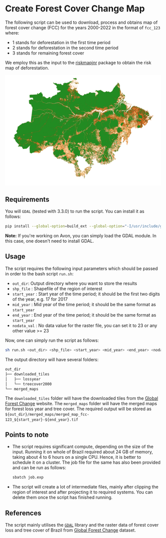 # Create Forest Cover Change Map

The following script can be used to download, process and obtains map of forest cover change (FCC) for the years 2000-2022 in the format of `fcc_123` where:
 - 1 stands for deforestation in the first time period
 - 2 stands for deforestation in the second time period
 - 3 stands for remaining forest cover

We employ this as the input to the [riskmapjnr](https://github.com/ghislainv/riskmapjnr) package to obtain the risk map of deforestation. 

![image info](./assets/fcc123.png)

## Requirements

You will `GDAL` (tested with 3.3.0) to run the script. You can install it as follows:

```bash
pip install --global-option=build_ext --global-option="-I/usr/include/gdal" gdal==$(gdal-config --version)
```

**Note:** If you're working on Avon, you can simply load the GDAL module. In this case, one doesn't need to install GDAL.

## Usage

The script requires the following input parameters which should be passed in order to the bash script `run.sh`:
- `out_dir`: Output directory where you want to store the results
- `shp_file` : Shapefile of the region of interest
- `start_year` : Start year of the time period; it should be the first two digits of the year, e.g. 17 for 2017
- `mid_year` : Mid year of the time period; it should be the same format as `start_year`
- `end_year` : End year of the time period; it should be the same format as `start_year`
- `nodata_val` : No data value for the raster file, you can set it to 23 or any other value >= 23

Now, one can simply run the script as follows:

```bash
sh run.sh <out_dir> <shp_file> <start_year> <mid_year> <end_year> <nodata_val>
```

The output directory will have several folders:

```
out_dir
├── downloaded_tiles
│   ├── lossyear
│   └── treecover2000
└── merged_maps
```

The `downloaded_tiles` folder will have the downloaded tiles from the [Global Forest Change](https://storage.googleapis.com/earthenginepartners-hansen/GFC-2022-v1.10/download.html) website. The `merged_maps` folder will have the merged maps for forest loss year and tree cover. The required output will be stored as 
```${out_dir}/merged_maps/merged_map_fcc-123_${start_year}-${end_year}.tif```

## Points to note

- The script requires significant compute, depending on the size of the input. Running it on whole of Brazil required about 24 GB of memory, taking about 4 to 6 hours on a single CPU. Hence, it is better to schedule it on a cluster. The job file for the same has also been provided and can be run as follows:

  ```bash
  sbatch job.exp
  ```
- The script will create a lot of intermediate files, mainly after clipping the region of interest and after projecting it to required systems. You can delete them once the script has finished running.

## References

The script mainly utilises the [`GDAL`](https://gdal.org/) library and the raster data of forest cover loss and tree cover of Brazil from [Global Forest Change](https://storage.googleapis.com/earthenginepartners-hansen/GFC-2022-v1.10/download.html) dataset.